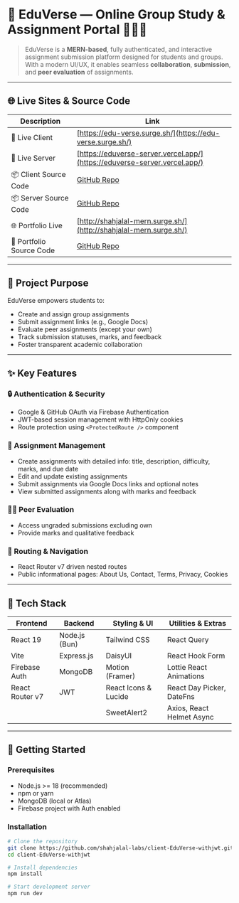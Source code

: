 # 🚀 EduVerse — Online Group Study & Assignment Portal 🧑‍🏫👥

> EduVerse is a **MERN-based**, fully authenticated, and interactive assignment submission platform designed for students and groups. With a modern UI/UX, it enables seamless **collaboration**, **submission**, and **peer evaluation** of assignments.

---

## 🌐 Live Sites & Source Code

| Description              | Link                                                                       |
| ------------------------ | -------------------------------------------------------------------------- |
| 🔗 Live Client           | [https://edu-verse.surge.sh/](https://edu-verse.surge.sh/)                 |
| 🔗 Live Server           | [https://eduverse-server.vercel.app/](https://eduverse-server.vercel.app/) |
| 📦 Client Source Code    | [GitHub Repo](https://github.com/shahjalal-labs/client-EduVerse-withjwt)   |
| 📦 Server Source Code    | [GitHub Repo](https://github.com/shahjalal-labs/server-EduVerse-withjwt)   |
| 🌐 Portfolio Live        | [http://shahjalal-mern.surge.sh/](http://shahjalal-mern.surge.sh/)         |
| 📁 Portfolio Source Code | [GitHub Repo](https://github.com/shahjalal-labs/shahjalal-portfolio)       |

---

## 🎯 Project Purpose

EduVerse empowers students to:

- Create and assign group assignments
- Submit assignment links (e.g., Google Docs)
- Evaluate peer assignments (except your own)
- Track submission statuses, marks, and feedback
- Foster transparent academic collaboration

---

## ✨ Key Features

### 🔒 Authentication & Security

- Google & GitHub OAuth via Firebase Authentication
- JWT-based session management with HttpOnly cookies
- Route protection using `<ProtectedRoute />` component

### 📝 Assignment Management

- Create assignments with detailed info: title, description, difficulty, marks, and due date
- Edit and update existing assignments
- Submit assignments via Google Docs links and optional notes
- View submitted assignments along with marks and feedback

### 🧑‍🏫 Peer Evaluation

- Access ungraded submissions excluding own
- Provide marks and qualitative feedback

### 🧭 Routing & Navigation

- React Router v7 driven nested routes
- Public informational pages: About Us, Contact, Terms, Privacy, Cookies

---

## 🧱 Tech Stack

| Frontend        | Backend       | Styling & UI         | Utilities & Extras        |
| --------------- | ------------- | -------------------- | ------------------------- |
| React 19        | Node.js (Bun) | Tailwind CSS         | React Query               |
| Vite            | Express.js    | DaisyUI              | React Hook Form           |
| Firebase Auth   | MongoDB       | Motion (Framer)      | Lottie React Animations   |
| React Router v7 | JWT           | React Icons & Lucide | React Day Picker, DateFns |
|                 |               | SweetAlert2          | Axios, React Helmet Async |

---

## 🚀 Getting Started

### Prerequisites

- Node.js >= 18 (recommended)
- npm or yarn
- MongoDB (local or Atlas)
- Firebase project with Auth enabled

### Installation

```bash
# Clone the repository
git clone https://github.com/shahjalal-labs/client-EduVerse-withjwt.git
cd client-EduVerse-withjwt

# Install dependencies
npm install

# Start development server
npm run dev

```
